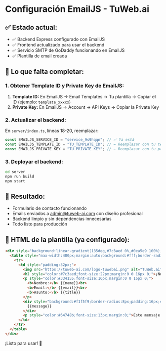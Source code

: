 # Configuración EmailJS - TuWeb.ai

## ✅ Estado actual:
- ✅ Backend Express configurado con EmailJS
- ✅ Frontend actualizado para usar el backend
- ✅ Servicio SMTP de GoDaddy funcionando en EmailJS
- ✅ Plantilla de email creada

## 🔧 Lo que falta completar:

### 1. Obtener Template ID y Private Key de EmailJS:
1. **Template ID:** En EmailJS → Email Templates → Tu plantilla → Copiar el ID (ejemplo: `template_xxxxx`)
2. **Private Key:** En EmailJS → Account → API Keys → Copiar la Private Key

### 2. Actualizar el backend:
En `server/index.ts`, líneas 18-20, reemplazar:
```ts
const EMAILJS_SERVICE_ID = "service_9s9hqqn"; // ✅ Ya está
const EMAILJS_TEMPLATE_ID = "TU_TEMPLATE_ID"; // ← Reemplazar con tu template ID
const EMAILJS_PRIVATE_KEY = "TU_PRIVATE_KEY"; // ← Reemplazar con tu private key
```

### 3. Deployar el backend:
```bash
cd server
npm run build
npm start
```

## 🎯 Resultado:
- Formulario de contacto funcionando
- Emails enviados a admin@tuweb-ai.com con diseño profesional
- Backend limpio y sin dependencias innecesarias
- Todo listo para producción

## 📧 HTML de la plantilla (ya configurado):
```html
<div style="background:linear-gradient(135deg,#7c3aed 0%,#0ea5e9 100%);padding:32px 0;min-height:100vh;font-family:Inter,sans-serif;">
  <table style="max-width:480px;margin:auto;background:#fff;border-radius:16px;box-shadow:0 4px 32px #0002;">
    <tr>
      <td style="padding:32px;">
        <img src="https://tuweb-ai.com/logo-tuwebai.png" alt="TuWeb.ai" style="width:120px;margin-bottom:24px;display:block;">
        <h2 style="color:#7c3aed;font-size:22px;margin:0 0 16px 0;">¡Nuevo mensaje de contacto!</h2>
        <p style="color:#334155;font-size:16px;margin:0 0 16px 0;">
          <b>Nombre:</b> {{name}}<br>
          <b>Email:</b> {{email}}<br>
          <b>Asunto:</b> {{title}}
        </p>
        <div style="background:#f1f5f9;border-radius:8px;padding:16px;color:#0f172a;font-size:16px;margin-bottom:24px;">
          {{message}}
        </div>
        <p style="color:#64748b;font-size:13px;margin:0;">Este mensaje fue enviado desde el formulario de contacto de <a href="https://tuweb-ai.com" style="color:#0ea5e9;text-decoration:none;">TuWeb.ai</a></p>
      </td>
    </tr>
  </table>
</div>
```

¡Listo para usar! 🚀 